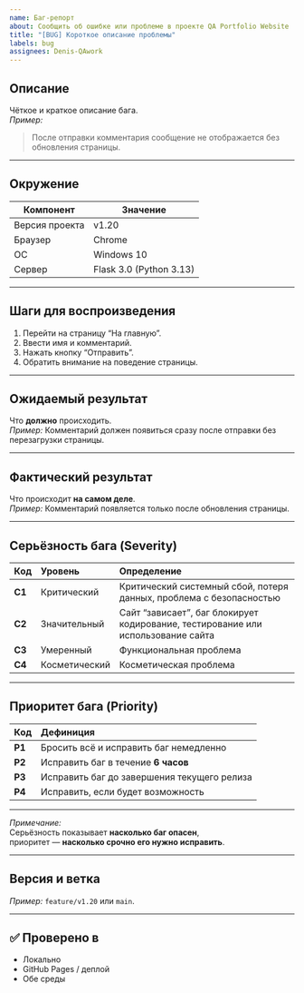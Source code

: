 ```yaml
---
name: Баг-репорт
about: Сообщить об ошибке или проблеме в проекте QA Portfolio Website
title: "[BUG] Короткое описание проблемы"
labels: bug
assignees: Denis-QAwork
---
```


## Описание
Чёткое и краткое описание бага.  
_Пример:_  
> После отправки комментария сообщение не отображается без обновления страницы.

---

## Окружение
| Компонент | Значение |
|------------|-----------|
| Версия проекта | v1.20 |
| Браузер | Chrome |
| ОС | Windows 10 |
| Сервер | Flask 3.0 (Python 3.13) |

---

## Шаги для воспроизведения
1. Перейти на страницу “На главную”.
2. Ввести имя и комментарий.
3. Нажать кнопку “Отправить”.
4. Обратить внимание на поведение страницы.

---

## Ожидаемый результат
Что **должно** происходить.  
_Пример:_ Комментарий должен появиться сразу после отправки без перезагрузки страницы.

---

## Фактический результат
Что происходит **на самом деле**.  
_Пример:_ Комментарий появляется только после обновления страницы.

---

## Серьёзность бага (Severity)

| Код | Уровень | Определение |
|:----|:---------|:-------------|
| **C1** | Критический | Критический системный сбой, потеря данных, проблема с безопасностью |
| **C2** | Значительный | Сайт “зависает”, баг блокирует кодирование, тестирование или использование сайта |
| **C3** | Умеренный | Функциональная проблема |
| **C4** | Косметический | Косметическая проблема |

---

## Приоритет бага (Priority)

| Код | Дефиниция |
|:----|:------------|
| **P1** | Бросить всё и исправить баг немедленно |
| **P2** | Исправить баг в течение **6 часов** |
| **P3** | Исправить баг до завершения текущего релиза |
| **P4** | Исправить, если будет возможность |

---

*Примечание:*  
Серьёзность показывает **насколько баг опасен**,  
приоритет — **насколько срочно его нужно исправить**.

---

## Версия и ветка
_Пример:_ `feature/v1.20` или `main`.

---

## ✅ Проверено в
- Локально  
- GitHub Pages / деплой  
- Обе среды
